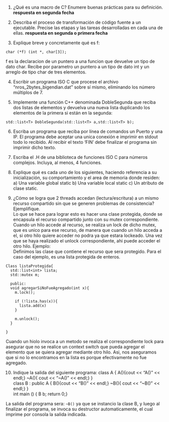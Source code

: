 1) ¿Qué es una macro de C? Enumere buenas prácticas para su definición.   
**respuesta en segunda fecha**   


2) Describa el proceso de transformación de código fuente a un ejecutable. Precise las etapas y las tareas desarrolladas en cada una de ellas.
**respuesta en segunda o primera fecha**


3) Explique breve y concretamente qué es f:
```
char (*f) (int *, char[3]);
```

f es la declaracion de un puntero a una funcion que devuelve un tipo de dato char. Recibe por parametro un puntero a un tipo de dato int y un arreglo de tipo char de tres elementos.  

4) Escribir un programa ISO C que procese el archivo “nros_2bytes_bigendian.dat” sobre sí mismo, eliminando los número múltiplos de 7.  



5) Implemente una función C++ denominada DobleSegunda que reciba dos listas de elementos y devuelva una nueva lista duplicando los elementos de la primera si están en la segunda:
```
std::list<T> DobleSegunda(std::list<T> a,std::list<T> b);
```
 
  
6) Escriba un programa que reciba por línea de comandos un Puerto y una IP. El programa debe aceptar una unica conexión e imprimir en stdout todo lo recibido. Al recibir el texto ‘FIN’ debe finalizar el programa sin imprimir dicho texto.

  
  
7) Escriba el .H de una biblioteca de funciones ISO C para números complejos. Incluya, al menos, 4 funciones.

  
  
8) Explique qué es cada uno de los siguientes, haciendo referencia a su inicialización, su
comportamiento y el area de memoria donde residen:
a) Una variable global static
b) Una variable local static
c) Un atributo de clase static.

  
  
9) ¿Cómo se logra que 2 threads accedan (lectura/escritura) a un mismo recurso compartido sin que se generen problemas de consistencia? Ejemplifique.  
Lo que se hace para lograr esto es hacer una clase protegida, donde se encapsula el recurso compartido junto con su mutex correspondiente. Cuando un hilo accede al recurso, se realiza un lock de dicho mutex, que es unico para ese recurso, de manera que cuando un hilo acceda a el, si otro hilo quiere acceder no podra ya que estara lockeado. Una vez que se haya realizado el unlock correspondiente, ahi puede acceder el otro hilo. Ejemplo:  
Definimos las clase que contiene el recurso que sera protegido. Para el caso del ejemplo, es una lista protegida de enteros.

```
Class listaProtegida{
  std::list<int> lista;
  std::mutex m;
  
  public:
  void agregarSiNoFueAgregado(int x){
    m.lock();
    
    if (!lista.has(x)){
      lista.add(x)
    }
    
    m.unlock();
  }

}
```
Cuando un hiolo invoca a un metodo se realiza el correspondiente lock para asegurar que no se realice un context switch que pueda agregar el elemento que se quiera agregar mediante otro hilo. Asi, nos aseguramos que si no lo encontramos en la lista es porque efectivamente no fue agregado.  

  
10) Indique la salida del siguiente programa:
class A { A(){cout << “A()” << endl;}        ~A(){ cout << “~A()” << endl;} }  
class B : public A { B(){cout << “B()” << endl;}       ~B(){ cout << “~B()” << endl;} }  
int main () { B b; return 0;}  

La salida del programa sera: ``` ~B() ``` ya que se instancio la clase B, y luego al finalizar el programa, se invoca su destructor automaticamente, el cual imprime por consola la salida indicada.  
